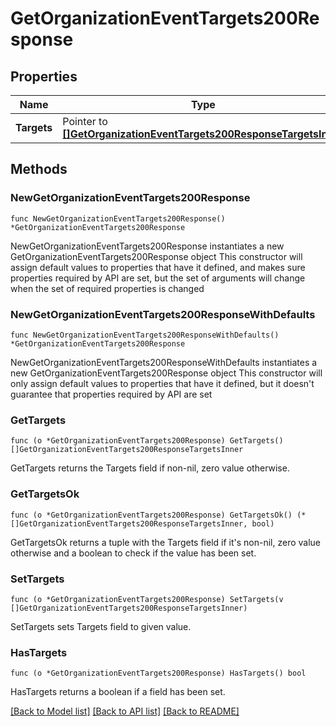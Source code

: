 # GetOrganizationEventTargets200Response

## Properties

Name | Type | Description | Notes
------------ | ------------- | ------------- | -------------
**Targets** | Pointer to [**[]GetOrganizationEventTargets200ResponseTargetsInner**](GetOrganizationEventTargets200ResponseTargetsInner.md) |  | [optional] 

## Methods

### NewGetOrganizationEventTargets200Response

`func NewGetOrganizationEventTargets200Response() *GetOrganizationEventTargets200Response`

NewGetOrganizationEventTargets200Response instantiates a new GetOrganizationEventTargets200Response object
This constructor will assign default values to properties that have it defined,
and makes sure properties required by API are set, but the set of arguments
will change when the set of required properties is changed

### NewGetOrganizationEventTargets200ResponseWithDefaults

`func NewGetOrganizationEventTargets200ResponseWithDefaults() *GetOrganizationEventTargets200Response`

NewGetOrganizationEventTargets200ResponseWithDefaults instantiates a new GetOrganizationEventTargets200Response object
This constructor will only assign default values to properties that have it defined,
but it doesn't guarantee that properties required by API are set

### GetTargets

`func (o *GetOrganizationEventTargets200Response) GetTargets() []GetOrganizationEventTargets200ResponseTargetsInner`

GetTargets returns the Targets field if non-nil, zero value otherwise.

### GetTargetsOk

`func (o *GetOrganizationEventTargets200Response) GetTargetsOk() (*[]GetOrganizationEventTargets200ResponseTargetsInner, bool)`

GetTargetsOk returns a tuple with the Targets field if it's non-nil, zero value otherwise
and a boolean to check if the value has been set.

### SetTargets

`func (o *GetOrganizationEventTargets200Response) SetTargets(v []GetOrganizationEventTargets200ResponseTargetsInner)`

SetTargets sets Targets field to given value.

### HasTargets

`func (o *GetOrganizationEventTargets200Response) HasTargets() bool`

HasTargets returns a boolean if a field has been set.


[[Back to Model list]](../README.md#documentation-for-models) [[Back to API list]](../README.md#documentation-for-api-endpoints) [[Back to README]](../README.md)



